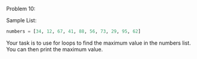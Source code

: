 Problem 10:

Sample List:

```python
numbers = [34, 12, 67, 41, 88, 56, 73, 29, 95, 62]
```

Your task is to use for loops to find the maximum value in the numbers list. You can then print the maximum value.
